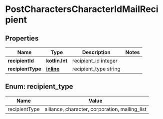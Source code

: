 
# PostCharactersCharacterIdMailRecipient

## Properties
Name | Type | Description | Notes
------------ | ------------- | ------------- | -------------
**recipientId** | **kotlin.Int** | recipient_id integer | 
**recipientType** | [**inline**](#RecipientTypeEnum) | recipient_type string | 


<a name="RecipientTypeEnum"></a>
## Enum: recipient_type
Name | Value
---- | -----
recipientType | alliance, character, corporation, mailing_list



